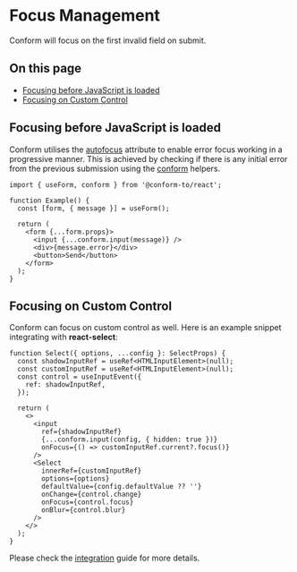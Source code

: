 # Focus Management

Conform will focus on the first invalid field on submit.

<!-- aside -->

## On this page

- [Focusing before JavaScript is loaded](#focusing-before-javascript-is-loaded)
- [Focusing on Custom Control](#focusing-on-custom-control)

<!-- /aside -->

## Focusing before JavaScript is loaded

Conform utilises the [autofocus](https://developer.mozilla.org/en-US/docs/Web/HTML/Global_attributes/autofocus) attribute to enable error focus working in a progressive manner. This is achieved by checking if there is any initial error from the previous submission using the [conform](/packages/conform-react/README.md#conform) helpers.

```tsx
import { useForm, conform } from '@conform-to/react';

function Example() {
  const [form, { message }] = useForm();

  return (
    <form {...form.props}>
      <input {...conform.input(message)} />
      <div>{message.error}</div>
      <button>Send</button>
    </form>
  );
}
```

## Focusing on Custom Control

Conform can focus on custom control as well. Here is an example snippet integrating with **react-select**:

```tsx
function Select({ options, ...config }: SelectProps) {
  const shadowInputRef = useRef<HTMLInputElement>(null);
  const customInputRef = useRef<HTMLInputElement>(null);
  const control = useInputEvent({
    ref: shadowInputRef,
  });

  return (
    <>
      <input
        ref={shadowInputRef}
        {...conform.input(config, { hidden: true })}
        onFocus={() => customInputRef.current?.focus()}
      />
      <Select
        innerRef={customInputRef}
        options={options}
        defaultValue={config.defaultValue ?? ''}
        onChange={control.change}
        onFocus={control.focus}
        onBlur={control.blur}
      />
    </>
  );
}
```

Please check the [integration](/docs/integrations.md) guide for more details.
